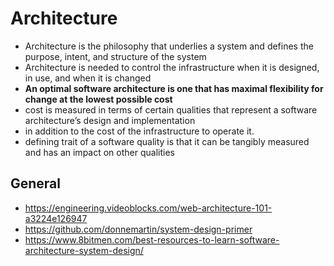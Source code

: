 # Architecture

- Architecture is the philosophy that underlies a system and defines the purpose, intent, and structure of the system
- Architecture is needed to control the infrastructure when it is designed, in use, and when it is changed
-  **An optimal software architecture is one that has maximal flexibility for change at the lowest possible cost**
  -  cost is measured in terms of certain qualities that represent a software architecture’s design and implementation
  - in addition to the cost of the infrastructure to operate it.
  - defining trait of a software quality is that it can be tangibly measured and has an impact on other qualities

  
## General

- https://engineering.videoblocks.com/web-architecture-101-a3224e126947
- https://github.com/donnemartin/system-design-primer
- https://www.8bitmen.com/best-resources-to-learn-software-architecture-system-design/
